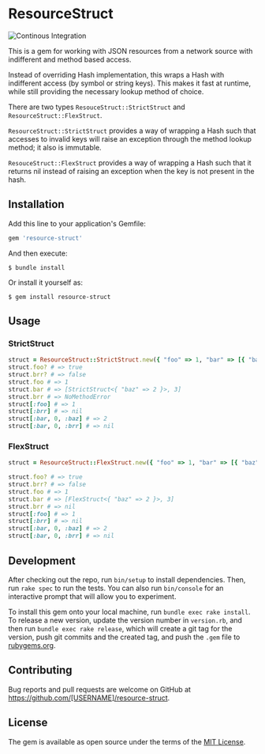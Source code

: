 # ResourceStruct

![Continous Integration](https://github.com/AlexRiedler/resource-struct/actions/workflows/default.yml/badge.svg)

This is a gem for working with JSON resources from a network source with indifferent and method based access.

Instead of overriding Hash implementation, this wraps a Hash with indifferent access (by symbol or string keys).
This makes it fast at runtime, while still providing the necessary lookup method of choice.

There are two types `ResouceStruct::StrictStruct` and `ResourceStruct::FlexStruct`.

`ResourceStruct::StrictStruct` provides a way of wrapping a Hash such that accesses to invalid keys will raise an exception through the method lookup method; it also is immutable.

`ResouceStruct::FlexStruct` provides a way of wrapping a Hash such that it returns nil instead of raising an exception when the key is not present in the hash.

## Installation

Add this line to your application's Gemfile:

```ruby
gem 'resource-struct'
```

And then execute:

    $ bundle install

Or install it yourself as:

    $ gem install resource-struct

## Usage

### StrictStruct

```ruby
struct = ResourceStruct::StrictStruct.new({ "foo" => 1, "bar" => [{ "baz" => 2 }, 3] })
struct.foo? # => true
struct.brr? # => false
struct.foo # => 1
struct.bar # => [StrictStruct<{ "baz" => 2 }>, 3]
struct.brr # => NoMethodError
struct[:foo] # => 1
struct[:brr] # => nil
struct[:bar, 0, :baz] # => 2
struct[:bar, 0, :brr] # => nil
```

### FlexStruct

```ruby
struct = ResourceStruct::FlexStruct.new({ "foo" => 1, "bar" => [{ "baz" => 2 }, 3] })

struct.foo? # => true
struct.brr? # => false
struct.foo # => 1
struct.bar # => [FlexStruct<{ "baz" => 2 }>, 3]
struct.brr # => nil
struct[:foo] # => 1
struct[:brr] # => nil
struct[:bar, 0, :baz] # => 2
struct[:bar, 0, :brr] # => nil
```


## Development

After checking out the repo, run `bin/setup` to install dependencies. Then, run `rake spec` to run the tests. You can also run `bin/console` for an interactive prompt that will allow you to experiment.

To install this gem onto your local machine, run `bundle exec rake install`. To release a new version, update the version number in `version.rb`, and then run `bundle exec rake release`, which will create a git tag for the version, push git commits and the created tag, and push the `.gem` file to [rubygems.org](https://rubygems.org).

## Contributing

Bug reports and pull requests are welcome on GitHub at https://github.com/[USERNAME]/resource-struct.

## License

The gem is available as open source under the terms of the [MIT License](https://opensource.org/licenses/MIT).
